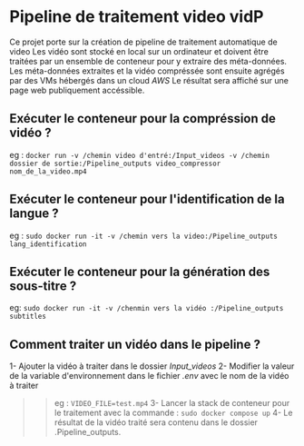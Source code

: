# Pipeline de traitement video vidP

Ce projet porte sur la création de pipeline de traitement automatique de video
Les vidéo sont stocké en local sur un ordinateur et doivent être traitées par un ensemble de conteneur pour y extraire des méta-données.
Les méta-données extraites et la vidéo compréssée sont ensuite agrégés par des VMs hébergés dans un cloud *AWS*
Le résultat sera affiché sur une page web publiquement accéssible.

## Exécuter le conteneur pour la compréssion de vidéo ?
eg : `docker run -v /chemin video d'entré:/Input_videos -v /chemin dossier de sortie:/Pipeline_outputs video_compressor nom_de_la_video.mp4
`
## Exécuter le conteneur pour l'identification de la langue ?
eg : `sudo docker run -it -v /chemin vers la video:/Pipeline_outputs lang_identification
`
## Exécuter le conteneur pour la génération des sous-titre ?
eg: `sudo docker run -it -v /chenmin vers la vidéo :/Pipeline_outputs subtitles`


## Comment traiter un vidéo dans le pipeline ?
1- Ajouter la vidéo à traiter dans le dossier *Input_videos*
2- Modifier la valeur de la variable d'environnement dans le fichier *.env* avec le nom de la vidéo à traiter
>> eg : `VIDEO_FILE=test.mp4`
3- Lancer la stack de conteneur pour le traitement avec la commande : `sudo docker compose up`
4- Le résultat de la vidéo traité sera contenu dans le dossier .Pipeline_outputs.
